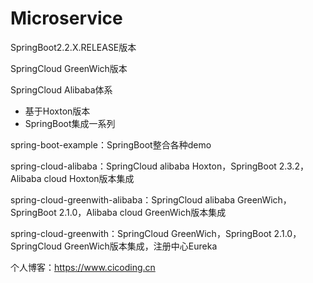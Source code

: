 # Microservice
SpringBoot2.2.X.RELEASE版本

SpringCloud GreenWich版本

SpringCloud Alibaba体系

  - 基于Hoxton版本
  - SpringBoot集成一系列

spring-boot-example：SpringBoot整合各种demo

spring-cloud-alibaba：SpringCloud  alibaba Hoxton，SpringBoot 2.3.2，Alibaba cloud Hoxton版本集成

spring-cloud-greenwith-alibaba：SpringCloud  alibaba GreenWich，SpringBoot 2.1.0，Alibaba cloud GreenWich版本集成

spring-cloud-greenwith：SpringCloud  GreenWich，SpringBoot 2.1.0，SpringCloud GreenWich版本集成，注册中心Eureka

个人博客：https://www.cicoding.cn
